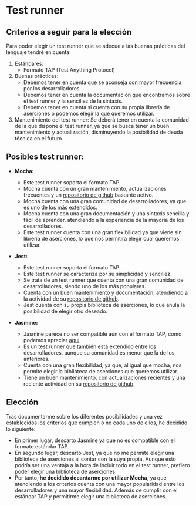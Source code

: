 # Test runner
## Criterios a seguir para la elección
Para poder elegir un test runner que se adecue a las buenas prácticas del lenguaje tendré en cuenta:
1.  Estándares:
       - Formato TAP (Test Anything Protocol) 
2.	Buenas prácticas:
       - Debemos tener en cuenta que se aconseja con mayor frecuencia por los desarrolladores
       - Debemos tener en cuenta la documentación que encontramos sobre el test runner y la sencillez de la sintaxis.
       - Debemos tener en cuenta si cuenta con su propia librería de aserciones o podemos elegir la que queremos utilizar.
3.	Mantenimiento del test runner: Se deberá tener en cuenta la comunidad de la que dispone el test runner, ya que se busca tener un buen mantenimiento y actualización, disminuyendo la posibilidad de deuda técnica en el futuro.

## Posibles test runner:
* **Mocha:**
    - Este test runner soporta el formato TAP.
    - Mocha cuenta con un gran mantenimiento, actualizaciones frecuentes y un [repositorio de github](https://github.com/mochajs/mocha) bastante activo.
    - Mocha cuenta con una gran comunidad de desarrolladores, ya que es uno de los más extendidos.
    - Mocha cuenta con una gran documentación y una sintaxis sencilla y fácil de aprender, atendiendo a la experiencia de la mayoría de los desarrolladores.
    - Este test runner cuenta con una gran flexibilidad ya que viene sin librería de aserciones, lo que nos permitirá elegir cual queremos utilizar. 

* **Jest:**
    - Este test runner soporta el formato TAP.
    - Este test runner se caracteriza por su simplicidad y sencillez.
    - Se trata de un test runner que cuenta con una gran comunidad de desarrolladores, siendo uno de los más populares.
    - Cuenta con un buen mantenimiento y documentación, atendiendo a la actividad de su [repositorio de github]( https://github.com/facebook/jest).
    - Jest cuenta con su propia biblioteca de aserciones, lo que anula la posibilidad de elegir otro deseado.
    
* **Jasmine:**
    - Jasmine parece no ser compatible aún con el formato TAP, como podemos apreciar [aquí]()
    - Es un test runner que también está extendido entre los desarrolladores, aunque su comunidad es menor que la de los anteriores.
    - Cuenta con una gran flexibilidad, ya que, al igual que mocha, nos permite elegir la biblioteca de aserciones que queremos utilizar.
    - Tiene un buen mantenimiento, con actualizaciones recientes y una reciente actividad en su [repositorio de github](https://github.com/jasmine/jasmine).
    
## Elección
Tras documentarme sobre los diferentes posibilidades y una vez establecidos los criterios que cumplen o no cada uno de ellos, he decidido lo siguiente:
* En primer lugar, descarto Jasmine ya que no es compatible con el formato estándar TAP.
* En segundo lugar, descarto Jest, ya que no me permite elegir una biblioteca de aserciones al contar con la suya propia. Aunque esto podría ser una ventaja a la hora de incluir todo en el test runner, prefiero poder elegir una biblioteca de aserciones.
* Por tanto, **he decidido decantarme por utilizar Mocha**, ya que atendiendo a los criterios cuenta con una mayor popularidad entre los desarrolladores y una mayor flexibilidad. Además de cumplir con el estándar TAP y permitirme elegir una biblioteca de aserciones. 